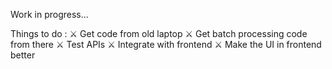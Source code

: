 Work in progress...


Things to do : 
⚔️ Get code from old laptop
⚔️ Get batch processing code from there
⚔️ Test APIs
⚔️ Integrate with frontend
⚔️ Make the UI in frontend better
